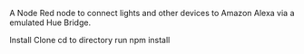 A Node Red node to connect lights and other devices to Amazon Alexa via a emulated Hue Bridge.

Install
    Clone
    cd to directory
    run npm install
